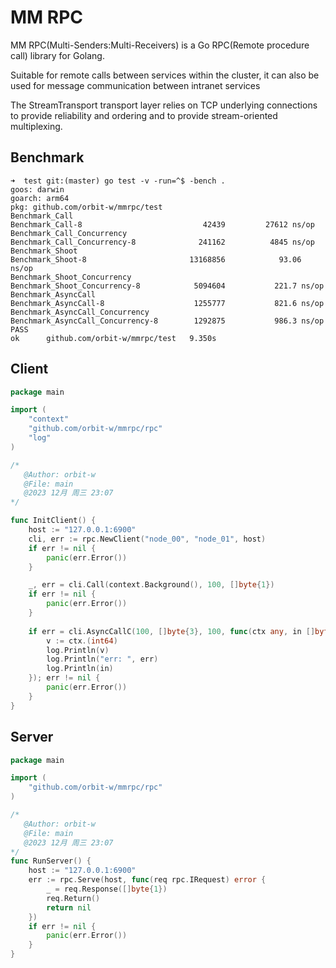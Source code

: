 # MM RPC
MM RPC(Multi-Senders:Multi-Receivers) is a Go RPC(Remote procedure call) library for Golang.

Suitable for remote calls between services within the cluster,
it can also be used for message communication between intranet services

The StreamTransport transport layer relies on TCP underlying connections to provide reliability and ordering
and to provide stream-oriented multiplexing.

## Benchmark
```
➜  test git:(master) go test -v -run=^$ -bench .
goos: darwin
goarch: arm64
pkg: github.com/orbit-w/mmrpc/test
Benchmark_Call
Benchmark_Call-8                    	   42439	     27612 ns/op
Benchmark_Call_Concurrency
Benchmark_Call_Concurrency-8        	  241162	      4845 ns/op
Benchmark_Shoot
Benchmark_Shoot-8                   	13168856	        93.06 ns/op
Benchmark_Shoot_Concurrency
Benchmark_Shoot_Concurrency-8       	 5094604	       221.7 ns/op
Benchmark_AsyncCall
Benchmark_AsyncCall-8               	 1255777	       821.6 ns/op
Benchmark_AsyncCall_Concurrency
Benchmark_AsyncCall_Concurrency-8   	 1292875	       986.3 ns/op
PASS
ok  	github.com/orbit-w/mmrpc/test	9.350s

```

## Client
```go
package main

import (
	"context"
	"github.com/orbit-w/mmrpc/rpc"
	"log"
)

/*
   @Author: orbit-w
   @File: main
   @2023 12月 周三 23:07
*/

func InitClient() {
	host := "127.0.0.1:6900"
	cli, err := rpc.NewClient("node_00", "node_01", host)
	if err != nil {
		panic(err.Error())
	}

	_, err = cli.Call(context.Background(), 100, []byte{1})
	if err != nil {
		panic(err.Error())
	}
	
	if err = cli.AsyncCallC(100, []byte{3}, 100, func(ctx any, in []byte, err error) error {
		v := ctx.(int64)
		log.Println(v)
		log.Println("err: ", err)
		log.Println(in)
	}); err != nil {
		panic(err.Error())
	}
}

```

## Server
```go
package main

import (
	"github.com/orbit-w/mmrpc/rpc"
)

/*
   @Author: orbit-w
   @File: main
   @2023 12月 周三 23:07
*/
func RunServer() {
	host := "127.0.0.1:6900"
	err := rpc.Serve(host, func(req rpc.IRequest) error {
		_ = req.Response([]byte{1})
		req.Return()
		return nil
	})
	if err != nil {
		panic(err.Error())
	}
}
```